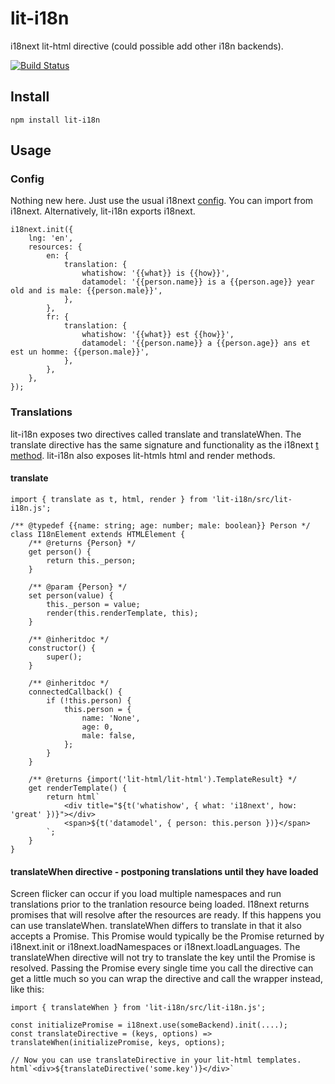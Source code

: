 # lit-i18n
i18next lit-html directive (could possible add other i18n backends).

[![Build Status](https://dev.azure.com/colscott/lit-i18n/_apis/build/status/colscott.lit-i18n?branchName=master)](https://dev.azure.com/colscott/lit-i18n/_build/latest?definitionId=2&branchName=master)

## Install
    npm install lit-i18n
## Usage
### Config
Nothing new here. Just use the usual i18next [config](https://www.i18next.com/overview/configuration-options). You can import from i18next. Alternatively, lit-i18n exports i18next.

    i18next.init({
        lng: 'en',
        resources: {
            en: {
                translation: {
                    whatishow: '{{what}} is {{how}}',
                    datamodel: '{{person.name}} is a {{person.age}} year old and is male: {{person.male}}',
                },
            },
            fr: {
                translation: {
                    whatishow: '{{what}} est {{how}}',
                    datamodel: '{{person.name}} a {{person.age}} ans et est un homme: {{person.male}}',
                },
            },
        },
    });

### Translations
lit-i18n exposes two directives called translate and translateWhen.
The translate directive has the same signature and functionality as the i18next [t method](https://www.i18next.com/overview/api#t). lit-i18n also exposes lit-htmls html and render methods.

#### translate    
    import { translate as t, html, render } from 'lit-i18n/src/lit-i18n.js';

    /** @typedef {{name: string; age: number; male: boolean}} Person */
    class I18nElement extends HTMLElement {
        /** @returns {Person} */
        get person() {
            return this._person;
        }

        /** @param {Person} */
        set person(value) {
            this._person = value;
            render(this.renderTemplate, this);
        }

        /** @inheritdoc */
        constructor() {
            super();
        }

        /** @inheritdoc */
        connectedCallback() {
            if (!this.person) {
                this.person = {
                    name: 'None',
                    age: 0,
                    male: false,
                };
            }
        }

        /** @returns {import('lit-html/lit-html').TemplateResult} */
        get renderTemplate() {
            return html`
                <div title="${t('whatishow', { what: 'i18next', how: 'great' })}"></div>
                <span>${t('datamodel', { person: this.person })}</span>
            `;
        }
    }

#### translateWhen directive - postponing translations until they have loaded
Screen flicker can occur if you load multiple namespaces and run translations prior to the tranlation resource being loaded. I18next returns promises that will resolve after the resources are ready.
If this happens you can use translateWhen.
translateWhen differs to translate in that it also accepts a Promise. This Promise would typically be the Promise returned by i18next.init or i18next.loadNamespaces or i18next.loadLanguages. The translateWhen directive will not try to translate the key until the Promise is resolved.
Passing the Promise every single time you call the directive can get a little much so you can wrap the directive and call the wrapper instead, like this:

    import { translateWhen } from 'lit-i18n/src/lit-i18n.js';

    const initializePromise = i18next.use(someBackend).init(....);
    const translateDirective = (keys, options) => translateWhen(initializePromise, keys, options);

    // Now you can use translateDirective in your lit-html templates.
    html`<div>${translateDirective('some.key')}</div>`